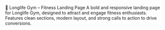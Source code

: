 💪 Longlife Gym – Fitness Landing Page
A bold and responsive landing page for Longlife Gym, designed to attract and engage fitness enthusiasts. Features clean sections, modern layout, and strong calls to action to drive conversions.
